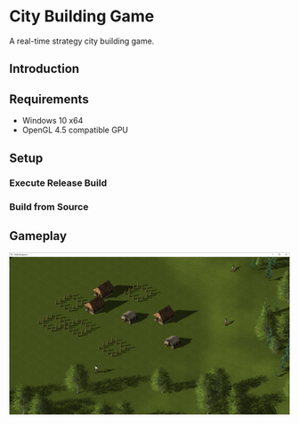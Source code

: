 # City Building Game

A real-time strategy city building game.

## Introduction



## Requirements

* Windows 10 x64
* OpenGL 4.5 compatible GPU

## Setup
### Execute Release Build
### Build from Source

## Gameplay

![Graph](media/screenshot1.png)

